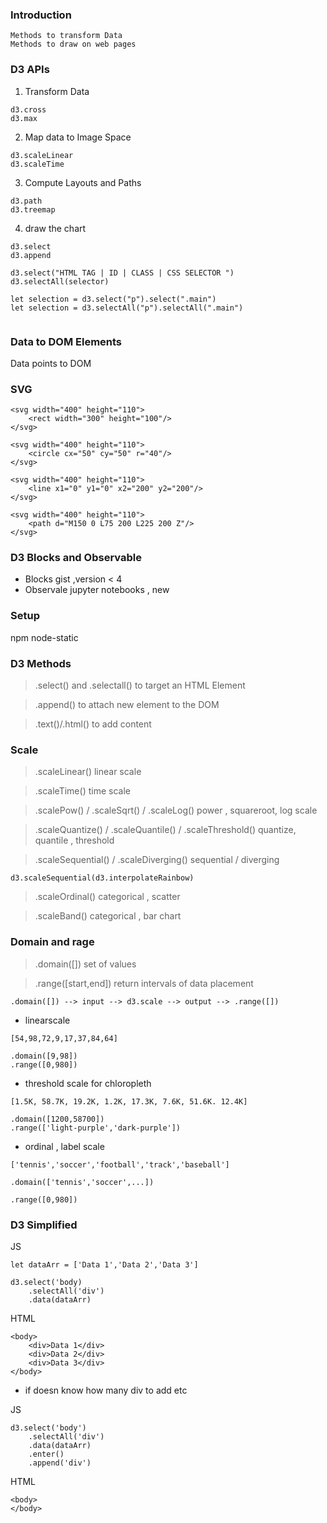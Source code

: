### Introduction
```
Methods to transform Data
Methods to draw on web pages
```

### D3 APIs

1. Transform Data
```
d3.cross
d3.max
```

2. Map data to Image Space
```
d3.scaleLinear
d3.scaleTime
```

3. Compute Layouts and Paths
```
d3.path
d3.treemap
```

4. draw the chart
```
d3.select
d3.append
```

```
d3.select("HTML TAG | ID | CLASS | CSS SELECTOR ")
d3.selectAll(selector)

let selection = d3.select("p").select(".main")
let selection = d3.selectAll("p").selectAll(".main")


```


### Data to DOM Elements 

Data points to DOM

### SVG

```
<svg width="400" height="110">
    <rect width="300" height="100"/>
</svg>

<svg width="400" height="110">
    <circle cx="50" cy="50" r="40"/>
</svg>

<svg width="400" height="110">
    <line x1="0" y1="0" x2="200" y2="200"/>
</svg>

<svg width="400" height="110">
    <path d="M150 0 L75 200 L225 200 Z"/>
</svg>
```

### D3 Blocks and Observable

* Blocks gist ,version < 4
* Observale jupyter notebooks , new

### Setup

npm node-static

### D3 Methods

> .select() and .selectall()
to target an HTML Element

> .append()
to attach new element to the DOM

> .text()/.html()
to add content 

### Scale

> .scaleLinear()
linear scale

> .scaleTime()
time scale

> .scalePow() / .scaleSqrt() / .scaleLog()
power , squareroot, log scale 

> .scaleQuantize() / .scaleQuantile() / .scaleThreshold()
quantize, quantile , threshold 

> .scaleSequential() / .scaleDiverging()
sequential / diverging 

```
d3.scaleSequential(d3.interpolateRainbow)
```

> .scaleOrdinal()
categorical , scatter

> .scaleBand()
categorical , bar chart 

### Domain and rage

> .domain([])
set of values

> .range([start,end])
return intervals of data placement 

```
.domain([]) --> input --> d3.scale --> output --> .range([])
```

* linearscale

```
[54,98,72,9,17,37,84,64]

.domain([9,98])
.range([0,980])
```

* threshold scale for chloropleth
```
[1.5K, 58.7K, 19.2K, 1.2K, 17.3K, 7.6K, 51.6K. 12.4K]

.domain([1200,58700])
.range(['light-purple','dark-purple'])

```

* ordinal , label scale 
```
['tennis','soccer','football','track','baseball']

.domain(['tennis','soccer',...])

.range([0,980])

```

### D3 Simplified 

JS
```
let dataArr = ['Data 1','Data 2','Data 3']

d3.select('body)
    .selectAll('div')
    .data(dataArr)
```

HTML
```
<body>
    <div>Data 1</div>
    <div>Data 2</div>
    <div>Data 3</div>
</body>
```

* if doesn know how many div to add etc

JS
```
d3.select('body')
    .selectAll('div')
    .data(dataArr)
    .enter()
    .append('div')
```

HTML
```
<body>
</body>
```
